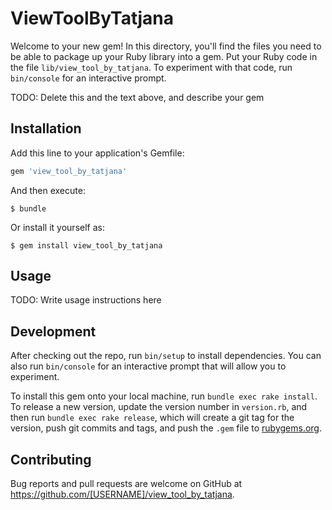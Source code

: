# ViewToolByTatjana

Welcome to your new gem! In this directory, you'll find the files you need to be able to package up your Ruby library into a gem. Put your Ruby code in the file `lib/view_tool_by_tatjana`. To experiment with that code, run `bin/console` for an interactive prompt.

TODO: Delete this and the text above, and describe your gem

## Installation

Add this line to your application's Gemfile:

```ruby
gem 'view_tool_by_tatjana'
```

And then execute:

    $ bundle

Or install it yourself as:

    $ gem install view_tool_by_tatjana

## Usage

TODO: Write usage instructions here

## Development

After checking out the repo, run `bin/setup` to install dependencies. You can also run `bin/console` for an interactive prompt that will allow you to experiment.

To install this gem onto your local machine, run `bundle exec rake install`. To release a new version, update the version number in `version.rb`, and then run `bundle exec rake release`, which will create a git tag for the version, push git commits and tags, and push the `.gem` file to [rubygems.org](https://rubygems.org).

## Contributing

Bug reports and pull requests are welcome on GitHub at https://github.com/[USERNAME]/view_tool_by_tatjana.
